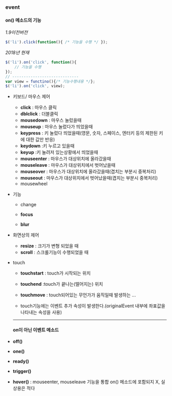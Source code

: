 ### event

#### **on()** 메소드의 기능

*1.9이전버전*

```javascript
$('li').click(function(){ /* 기능을 수행 */ });
```

*2018년 현재*

```javascript
$('li').on('click', function(){
	// 기능을 수행    
});
// -----------------------------
var view = functino(){/* 기능수행내용 */};
$('li').on('click', view);
```

- 키보드/ 마우스 제어

  - **click** : 마우스 클릭
  - **dblclick** : 더블클릭
  - **mousedown** : 마우스 눌렀을때
  - **mouseup** : 마우스 눌렀다가 띄었을때
  - **keypress** : 키 눌렀다 띄었을때(영문, 숫자, 스페이스, 엔터키 등의 제한된 키에 대한 값만 반응)
  - **keydown** :키 누르고 있을때
  - **keyup** :키 눌려저 있는상황에서 띄었을때
  - **mouseenter** : 마우스가 대상위치에 올라갔을때
  - **mouseleave** : 마우스가 대상위치에서 벗어났을때
  - **mouseover** : 마우스가 대상위치에 올라갔을때(겹치는 부분시 중복처리)
  - **mouseout** : 마우스가 대상위치에서 벗어났을때(겹치는 부분시 중복처리)
  - mousewheel

- 기능

  - change

  - **focus**

  - **blur**

- 화면상의 제어

  - **resize** : 크기가 변형 되었을 때
  - **scroll** : 스크롤기능이 수행되었을 때

- touch

  - **touchstart** : touch가 시작되는 위치
  - **touchend** :touch가 끝나는(떨어지는) 위치
  - **touchmove** : touch되어있는 무언가가 움직일때 발생하는 ...

  - touch기능에는 이벤트 추가 속성이 발생한다.(originalEvent 내부에 좌표값을 나타내는 속성을 사용)

  ---

  #### on이 아닌 이벤트 메소드

- **off()**

- **one()**

- **ready()**

- **trigger()**

- **hover()** : mouseenter, mouseleave 기능을 통합 on() 메소드에 포함되지 X, 실상용은 적다